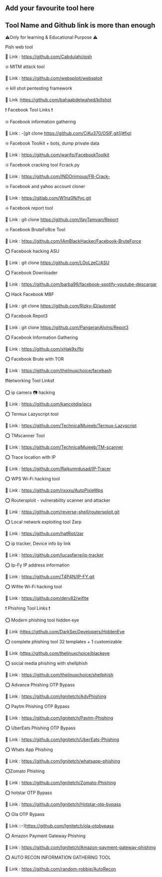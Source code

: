 ## Add your favourite tool here
## Tool Name and Github link is more than enough
 
 ⚠️Only for learning & Educational Purpose ⚠️

 
Pish web tool

 🔗 Link : https://github.com/Cabdulahi/pish

❇️ MITM attack tool 

🔗 Link : https://github.com/websploit/websploit

❇️ kill shot pentesting framework

🔗 Link :https://github.com/bahaabdelwahed/killshot

❗ Facebook Tool Links ❗

❇️ Facebook information gathering

🔗 Link : -[git clone https://github.com/CiKu370/OSIF.git](#fig)

❇️ Facebook Toolkit + bots,  dump private data 

🔗 Link : https://github.com/warifp/FacebookToolkit 

❇️ Facebook cracking tool Fcrack.py 

🔗 Link : https://github.com/INDOnimous/FB-Crack-

❇️ Facebook and yahoo account cloner 

🔗 Link : https://gitlab.com/W1nz0N/fyc.git

❇️ Facebook report tool

🔗 Link : git clone https://github.com/IlayTamvan/Report 

❇️ Facebook BruteFoRce Tool

🔗 Link : https://github.com/IAmBlackHacker/Facebook-BruteForce

⭕️ Facebook hacking ASU

🔗 Link : git clone https://github.com/LOoLzeC/ASU

⭕️ Facebook Downloader

🔗 Link : https://github.com/barba99/facebook-spotify-youtube-descargar

⭕️ Hack Facebook MBF

🔗 Link : git clone https://github.com/Rizky-ID/autombf

⭕️ Facebook Repot3

🔗 Link : git clone https://github.com/PangeranAlvins/Repot3 

⭕️ Facebook Information Gathering

🔗 Link : https://github.com/xHak9x/fbi

⭕️ Facebook Brute with TOR

🔗 Link : https://github.com/thelinuxchoice/facebash

❗Networking Tool Links❗ 

⭕️ ip camera 📷 hacking 

🔗 Link : https://github.com/kancotdiq/ipcs

⭕️ Termux Lazyscript tool 

🔗 Link : https://github.com/TechnicalMujeeb/Termux-Lazyscript

⭕️ TMscanner Tool 

🔗 Link : https://github.com/TechnicalMujeeb/TM-scanner

⭕️ Trace location with IP

🔗 Link : https://github.com/Rajkumrdusad/IP-Tracer

⭕️ WPS Wi-Fi hacking tool 

🔗 Link : https://github.com/nxxxu/AutoPixieWps 

⭕️ Routersploit - vulnerability scanner and attacker 

🔗 Link : https://github.com/reverse-shell/routersploit.git

⭕️ Local network exploiting tool Zarp 

🔗 Link : https://github.com/hatRiot/zar

⭕️ ip tracker,  Device info by link 

🔗 Link : https://github.com/lucasfarre/ip-tracker 

⭕️ Ip-Fy IP address information

🔗 Link : https://github.com/T4P4N/IP-FY.git

⭕️ Wifite Wi-Fi hacking tool

🔗 Link : https://github.com/derv82/wifite

❗ Phishing Tool Links ❗

⭕️ Modern phishing tool hidden eye 

🔗 Link :https://github.com/DarkSecDevelopers/HiddenEye

⭕️ complete phishing tool 32 templates + 1 customizable 

🔗 Link :https://github.com/thelinuxchoice/blackeye

⭕️ social media phishing with shellphish

🔗 Link : https://github.com/thelinuxchoice/shellphish

⭕️ Advance Phishing OTP Bypass

🔗 Link : https://github.com/Ignitetch/AdvPhishing

⭕️ Paytm Phishing OTP Bypass

🔗 Link : https://github.com/Ignitetch/Paytm-Phishing 

⭕️ UberEats Phishing OTP Bypass

🔗 Link : https://github.com/Ignitetch/UberEats-Phishing

⭕️ Whats App Phishing 

🔗 Link : https://github.com/Ignitetch/whatsapp-phishing

⭕️Zomato Phishing 

🔗 Link : https://github.com/Ignitetch/Zomato-Phishing

⭕️ hotstar OTP Bypass

🔗 Link : https://github.com/Ignitetch/Hotstar-otp-bypass

⭕️ Ola OTP Bypass

🔗 Link ::-)https://github.com/Ignitetch/ola-otpbypass

⭕️ Amazon Payment Gateway Phishing

🔗 Link : https://github.com/Ignitetch/Amazon-payment-gateway-phishing

⭕️ AUTO RECON INFORMATION GATHERING TOOL

🔗 Link : https://github.com/random-robbie/AutoRecon

